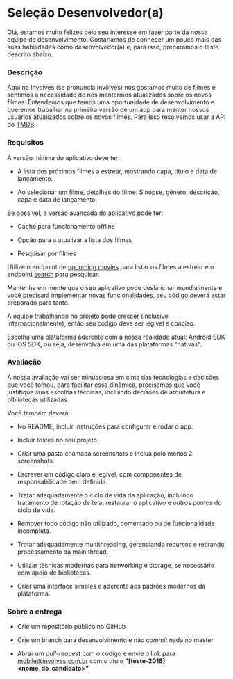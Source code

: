 # Seleção Desenvolvedor(a)



Olá, estamos muito felizes pelo seu interesse em fazer parte da nossa equipe de desenvolvimento. Gostaríamos de conhecer um pouco mais das suas habilidades como desenvolvedor(a) e, para isso, preparamos o teste descrito abaixo.



### Descrição



Aqui na Involves (se pronuncia Invôlves) nós gostamos muito de filmes e sentimos a necessidade de nos mantermos atualizados sobre os novos filmes. Entendemos que temos uma oportunidade de desenvolvimento e queremos trabalhar na primeira versão de um app para manter nossos usuários atualizados sobre os novos filmes. Para isso resolvemos usar a API do [TMDB](https://www.themoviedb.org/documentation/api?language=pt).



### Requisitos



A versão mínima do aplicativo deve ter:



- A lista dos próximos filmes a estrear, mostrando capa, título e data de lançamento.



- Ao selecionar um filme, detalhes do filme: Sinópse, gênero, descrição, capa e data de lançamento.



Se possível, a versão avançada do aplicativo pode ter:



- Cache para funcionamento offline



- Opção para a atualizar a lista dos filmes



- Pesquisar por filmes


Utilize o endpoint de [upcoming movies](https://developers.themoviedb.org/3/movies/get-upcoming) para listar os filmes a estrear e o endpoint [search](https://developers.themoviedb.org/3/search/search-movies) para pesquisar.


Mantenha em mente que o seu aplicativo pode deslanchar mundialmente e você precisará implementar novas funcionalidades, seu código deverá estar preparado para tanto. 



A equipe trabalhando no projeto pode crescer (inclusive internacionalmente), então seu código deve ser legível e conciso.



Escolha uma plataforma aderente com a nossa realidade atual: Android SDK ou iOS SDK, ou seja, desenvolva em uma das plataformas "nativas".



### Avaliação



A nossa avaliação vai ser minusciosa em cima das tecnologias e decisões que você tomou, para facilitar essa dinâmica, precisamos que você justifique suas escolhas técnicas, incluindo decisões de arquitetura e bibliotecas utilizadas.



Você também deverá:



- No README, incluir instruções para configurar e rodar o app.



- Incluir testes no seu projeto.



- Criar uma pasta chamada screenshots e inclua pelo menos 2 screenshots.


- Escrever um código claro e legível, com componentes de responsabilidade bem definida.

- Tratar adequadamente o ciclo de vida da aplicação, incluindo tratamento de rotação de tela, restaurar o aplicativo e outros pontos do ciclo de vida.

- Remover todo código não utilizado, comentado ou de funcionalidade incompleta.

- Tratar adequadamente multithreading, gerenciando recursos e retirando processamento da main thread.

- Utilizar técnicas modernas para networking e storage, se necessário com apoio de bibliotecas.

- Criar uma interface simples e aderente aos padrões modernos da plataforma.



### Sobre a entrega



- Crie um repositório público no GitHub



- Crie um branch para desenvolvimento e não _commit_ nada no master



- Abrar um _pull-request_ com o código e envie o link para mobile@involves.com.br com o título **"[teste-2018] <nome_do_candidato>"**
